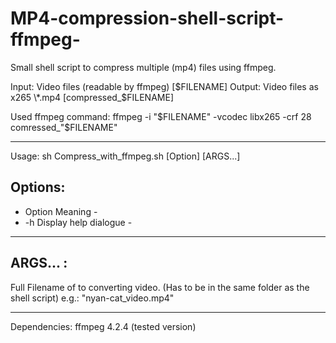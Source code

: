 # MP4-compression-shell-script-ffmpeg-
Small shell script to compress multiple (mp4) files using ffmpeg.

Input:  Video files (readable by ffmpeg) [$FILENAME]
Output: Video files as x265 \*.mp4 [compressed_$FILENAME]

Used ffmpeg command:  ffmpeg -i \"\$FILENAME\" -vcodec libx265 -crf 28 comressed_\"\$FILENAME\"

  ________________________________________

Usage: sh Compress_with_ffmpeg.sh [Option] [ARGS...]
  
Options:
  ----------------------------------------
  -  Option    Meaning                   -
  -    -h      Display help dialogue     -
  ________________________________________

ARGS... :
  ----------------------------------------
  Full Filename of to converting video. (Has to be in the same folder as the shell script)
    e.g.: "nyan-cat_video.mp4"

  ________________________________________
  
Dependencies:
  ffmpeg 4.2.4 (tested version)
